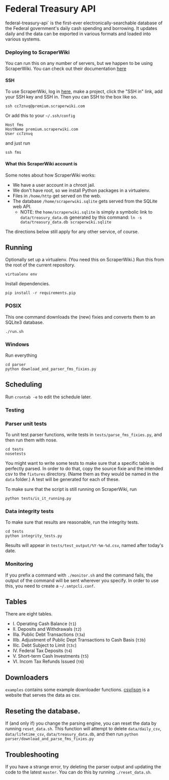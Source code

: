 # Federal Treasury API


federal-treasury-api` is the first-ever electronically-searchable database of the Federal government's daily cash spending and borrowing. It updates daily and the data can be exported in various formats and loaded into various systems.


### Deploying to ScraperWiki
You can run this on any number of servers, but we happen to be using ScraperWiki.
You can check out their documentation [here](https://beta.scraperwiki.com/help/developer/)

#### SSH
To use ScraperWiki, log in [here](https://beta.scraperwiki.com/login),
make a project, click the "SSH in" link, add your SSH key and SSH in.
Then you can SSH to the box like so.

    ssh cc7znvq@premium.scraperwiki.com

Or add this to your `~/.ssh/config`

    Host fms
    HostName premium.scraperwiki.com
    User cc7znvq

and just run

    ssh fms

#### What this ScraperWiki account is
Some notes about how ScraperWiki works:

* We have a user account in a chroot jail.
* We don't have root, so we install Python packages in a virtualenv.
* Files in `/home/http` get served on the web.
* The database `/home/scraperwiki.sqlite` gets served from the SQLite web API.
    - NOTE: the `home/scraperwiki.sqlite` is simply a symbolic link to `data/treasury_data.db` generated by this command:
    ```ln -s data/treasury_data.db scraperwiki.sqlite```

The directions below still apply for any other service, of course.

## Running
Optionally set up a virtualenv. (You need this on ScraperWiki.)
Run this from the root of the current repository.

    virtualenv env

Install dependencies.

    pip install -r requirements.pip

### POSIX
This one command downloads the (new) fixies and converts them to an SQLite3 database.

    ./run.sh

### Windows
Run everything

    cd parser
    python download_and_parser_fms_fixies.py

## Scheduling

Run `crontab -e` to edit the schedule later.

### Testing

### Parser unit tests
To unit test parser functions, write tests in `tests/parse_fms_fixies.py`,
and then run them with nose.

    cd tests
    nosetests

You might want to write some tests to make sure that a specific table
is perfectly parsed. In order to do that, copy the source fixie and the
intended csv to the `fixtures` directory. (Name them as they would be
named in the `data` folder.) A test will be generated for each of these.

To make sure that the script is still running on ScraperWiki, run

    python tests/is_it_running.py

### Data integrity tests
To make sure that results are reasonable, run the integrity tests.

    cd tests
    python integrity_tests.py

Results will appear in `tests/test_output/%Y-%m-%d.csv`, named after today's
date.

### Monitoring
If you prefix a command with `./monitor.sh` and the command fails, the output
of the command will be sent wherever you specify. In order to use this, you
need to create a `~/.smtpcli.conf`.

## Tables
There are eight tables.

* I. Operating Cash Balance (`t1`)
* II. Deposits and Withdrawals (`t2`)
* IIIa. Public Debt Transactions (`t3a`)
* IIIb. Adjustment of Public Dept Transactions to Cash Basis (`t3b`)
* IIIc. Debt Subject to Limit (`t3c`)
* IV. Federal Tax Deposits (`t4`)
* V. Short-term Cash Investments (`t5`)
* VI. Incom Tax Refunds Issued (`t6`)

## Downloaders
`examples` contains some example downloader functions.
[csv/json](https://github.com/csv/json) is a website that serves the data as csv.

## Reseting the database.
If (and only if) you change the parsing engine, you can reset the data by running `reset_data.sh`.  This function will attempt to delete `data/daily_csv`, `data/lifetime_csv`, `data/treasury_data.db`, and then run `python parser/download_and_parse_fms_fixies.py`

## Troubleshooting
If you have a strange error, try deleting the parser output and updating the code
to the latest `master`. You can do this by running `./reset_data.sh`.
